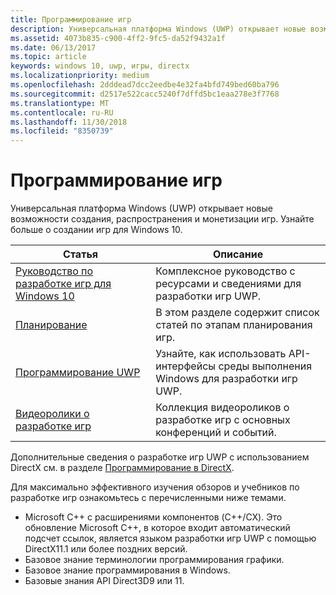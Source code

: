 ```yaml
---
title: Программирование игр
description: Универсальная платформа Windows (UWP) открывает новые возможности создания, распространения и монетизации игр. Узнайте о том, как приступить к созданию новой игры или перенести существующую игру.
ms.assetid: 4073b835-c900-4ff2-9fc5-da52f9432a1f
ms.date: 06/13/2017
ms.topic: article
keywords: windows 10, uwp, игры, directx
ms.localizationpriority: medium
ms.openlocfilehash: 2dddead7dcc2eedbe4e32fa4bfd749bed60ba796
ms.sourcegitcommit: d2517e522cacc5240f7dffd5bc1eaa278e3f7768
ms.translationtype: MT
ms.contentlocale: ru-RU
ms.lasthandoff: 11/30/2018
ms.locfileid: "8350739"
---
```

# <a name="game-programming"></a>Программирование игр

Универсальная платформа Windows (UWP) открывает новые возможности создания, распространения и монетизации игр. Узнайте больше о создании игр для Windows 10.

| Статья | Описание |
|---------------------------------------------------------------------------------------------------------------------------------------------------|-------------------------------------------------------------------------------------------------------------------------------------------------------------------------------------------------------------------------------------------------------------------------------------------------------------------------------------------------------------------------------------------------------------------------------------------------------------------------------|
| [Руководство по разработке игр для Windows 10](e2e.md) | Комплексное руководство с ресурсами и сведениями для разработки игр UWP. |
| [Планирование](planning.md) | В этом разделе содержит список статей по этапам планирования игр. |
| [Программирование UWP](uwp-programming.md) | Узнайте, как использовать API-интерфейсы среды выполнения Windows для разработки игр UWP. |
| [Видеоролики о разработке игр](game-development-videos.md) | Коллекция видеороликов о разработке игр с основных конференций и событий. |

Дополнительные сведения о разработке игр UWP с использованием DirectX см. в разделе [Программирование в DirectX](directx-programming.md).

Для максимально эффективного изучения обзоров и учебников по разработке игр ознакомьтесь с перечисленными ниже темами.

-   Microsoft C++ с расширениями компонентов (C++/CX). Это обновление Microsoft C++, в которое входит автоматический подсчет ссылок, является языком разработки игр UWP с помощью DirectX11.1 или более поздних версий.
-   Базовое знание терминологии программирования графики.
-   Базовое знание программирования в Windows.
-   Базовые знания API Direct3D9 или 11.

 

 





